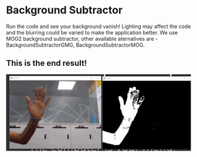 # Background Subtractor

Run the code and see your background vanish!
Lighting may affect the code and the blurring could be varied to make the application better.
We use MOG2 background subtractor, other available aternatives are - BackgroundSubtractorGMG, BackgroundSubtractorMOG.

## This is the end result!


![](https://github.com/junior08/Image-Processing/blob/master/Background%20Subtraction/background.gif)
